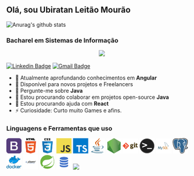 ## Olá, sou Ubiratan Leitão Mourão
![Anurag's github stats](https://github-readme-stats.vercel.app/api?username=biramourao&show_icons=true&bg_color=FFF&text_color=000&title_color=14274e&icon_color=394867)

### Bacharel em Sistemas de Informação

<center><code><img height="150" src="https://www.flaticon.com/svg/static/icons/svg/1688/1688451.svg"></code></center>
  
[![Linkedin Badge](https://img.shields.io/badge/-Ubiratan%20Mourão-6633cc?style=flat-square&logo=Linkedin&color=14274e&link=https://www.linkedin.com/in/ubiratan-mourao/)](https://www.linkedin.com/in/ubiratan-mourao/) [![Gmail Badge](https://img.shields.io/badge/-ubiratan.mourao@gmail.com-6633cc?style=flat-square&logo=Gmail&1&color=14274e&logoColor=FFF&link=mailto:ubiratan.mourao@gmail.com)](mailto:ubiratan.mourao@gmail.com)

 - 🌱 Atualmente aprofundando conhecimentos em **Angular**
 - 🤝 Disponível para novos projetos e Freelancers
 - 💬 Pergunte-me sobre **Java**
 - 👯 Estou procurando colaborar em projetos open-source **Java**
 - 🤔 Estou procurando ajuda com **React**
 - ⚡ Curiosidade: Curto muito Games e afins.
 

### Linguagens e Ferramentas que uso

<code><img height="40" src="https://raw.githubusercontent.com/github/explore/80688e429a7d4ef2fca1e82350fe8e3517d3494d/topics/bootstrap/bootstrap.png"></code> <code><img height="40" src="https://raw.githubusercontent.com/github/explore/80688e429a7d4ef2fca1e82350fe8e3517d3494d/topics/html/html.png"></code> <code><img height="40" src="https://raw.githubusercontent.com/github/explore/80688e429a7d4ef2fca1e82350fe8e3517d3494d/topics/css/css.png"></code> <code><img height="40" src="https://raw.githubusercontent.com/github/explore/80688e429a7d4ef2fca1e82350fe8e3517d3494d/topics/javascript/javascript.png"></code> <code><img height="40" src="https://raw.githubusercontent.com/github/explore/80688e429a7d4ef2fca1e82350fe8e3517d3494d/topics/typescript/typescript.png"></code> <code><img height="40" src="https://raw.githubusercontent.com/github/explore/80688e429a7d4ef2fca1e82350fe8e3517d3494d/topics/java/java.png"></code>  <code><img height="40" src="https://raw.githubusercontent.com/github/explore/80688e429a7d4ef2fca1e82350fe8e3517d3494d/topics/nodejs/nodejs.png"></code> <code><img height="40" src="https://raw.githubusercontent.com/github/explore/80688e429a7d4ef2fca1e82350fe8e3517d3494d/topics/git/git.png"></code>
<code><img height="40" src="https://raw.githubusercontent.com/github/explore/80688e429a7d4ef2fca1e82350fe8e3517d3494d/topics/terminal/terminal.png"></code> <code><img height="40" src="https://raw.githubusercontent.com/github/explore/80688e429a7d4ef2fca1e82350fe8e3517d3494d/topics/mysql/mysql.png"></code> <code><img height="40" src="https://raw.githubusercontent.com/github/explore/80688e429a7d4ef2fca1e82350fe8e3517d3494d/topics/postgresql/postgresql.png"></code> <code><img height="40" src="https://raw.githubusercontent.com/github/explore/80688e429a7d4ef2fca1e82350fe8e3517d3494d/topics/docker/docker.png"></code> <code><img height="40" src="https://raw.githubusercontent.com/github/explore/80688e429a7d4ef2fca1e82350fe8e3517d3494d/topics/jquery/jquery.png"></code> <code><img height="40" src="https://raw.githubusercontent.com/github/explore/80688e429a7d4ef2fca1e82350fe8e3517d3494d/topics/spring-boot/spring-boot.png"></code> <code><img height="40" src="https://raw.githubusercontent.com/github/explore/80688e429a7d4ef2fca1e82350fe8e3517d3494d/topics/sql/sql.png"></code> <code><img height="40" src="https://ramonsantos.github.io/images/como-instalar-eclipse-linux/eclipse.png"></code>

<!--
**biramourao/biramourao** is a ✨ _special_ ✨ repository because its `README.md` (this file) appears on your GitHub profile.

Here are some ideas to get you started:

- 🔭 I’m currently working on ...
- 🌱 I’m currently learning ...
- 👯 I’m looking to collaborate on ...
- 🤔 I’m looking for help with ...
- 💬 Ask me about ...
- 📫 How to reach me: ...
- 😄 Pronouns: ...
- ⚡ Fun fact: ...
-->
